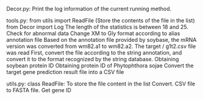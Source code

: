 Decor.py:
Print the log information of the current running method.


tools.py:
from utils import ReadFile (Store the contents of the file in the list)
from Decor import Log
The length of the statistics is between 18 and 25.
Check for abnormal data
Change XM to Gly format according to alias annotation file
Based on the annotation file provided by soybase, the mRNA version was converted from wm82.a1 to wm82.a2. The target / g1t2.csv file was read
First, convert the file according to the string annotation, and convert it to the format recognized by the string database.
Obtaining soybean protein ID
Obtaining protein ID of Phytophthora sojae
Convert the target gene prediction result file into a CSV file


utils.py:
class ReadFile: To store the file content in the list
Convert. CSV file to FASTA file.
Get gene ID





